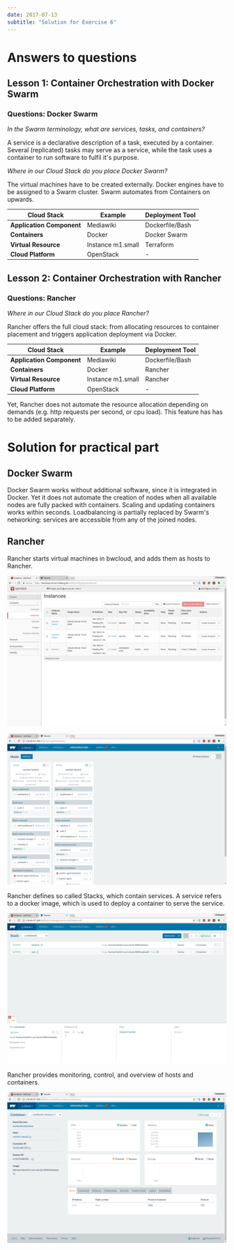 ```yaml
---
date: 2017-07-13
subtitle: "Solution for Exercise 6"
---
```

# Answers to questions

## Lesson 1: Container Orchestration with Docker Swarm

### Questions: Docker Swarm

*In the Swarm terminology, what are services, tasks, and containers?*

A service is a declarative description of a task, executed by a container. 
Several (replicated) tasks may serve as a service, while the task uses a container
to run software to fulfil it's purpose.

*Where in our Cloud Stack do you place Docker Swarm?*

The virtual machines have to be created externally. Docker engines have
to be assigned to a Swarm cluster. Swarm automates from Containers on upwards.

| Cloud Stack | Example | Deployment Tool | 
| --- | --- | --- |
| **Application Component** | Mediawiki | Dockerfile/Bash |
| **Containers** | Docker | Docker Swarm |
| **Virtual Resource** | Instance m1.small | Terraform |
| **Cloud Platform** | OpenStack | - |


## Lesson 2: Container Orchestration with Rancher

### Questions: Rancher

*Where in our Cloud Stack do you place Rancher?*

Rancher offers the full cloud stack: from allocating resources to container placement and triggers application deployment via Docker.

| Cloud Stack | Example | Deployment Tool | 
| --- | --- | --- |
| **Application Component** | Mediawiki | Dockerfile/Bash |
| **Containers** | Docker | Rancher |
| **Virtual Resource** | Instance m1.small | Rancher |
| **Cloud Platform** | OpenStack | - |

Yet, Rancher does not automate the resource allocation depending on demands (e.g. http requests per second, or cpu load). 
This feature has has to be added separately.

# Solution for practical part

## Docker Swarm

Docker Swarm works without additional software, since it is integrated in Docker.
Yet it does not automate the creation of nodes when all available nodes are fully packed with containers.
Scaling and updating containers works within seconds. 
Loadbalancing is partially replaced by Swarm's networking: services are accessible from any of the 
joined nodes.

## Rancher

Rancher starts virtual machines in bwcloud, and adds them as hosts to Rancher.

![rancher-bwcloud](imgs/rancher-bwcloud.png)

![rancher-hosts](imgs/rancher-hosts.png)

Rancher defines so called Stacks, which contain services. A service refers to
a docker image, which is used to deploy a container to serve the service.

![rancher-stackg](imgs/rancher-stack.png)

Rancher provides monitoring, control, and overview of hosts and containers.

![rancher-containerview](imgs/rancher-containerview.png)

